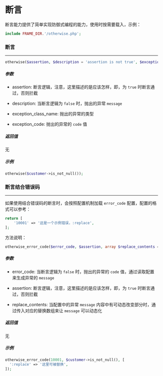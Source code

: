 # 断言

断言能力提供了简单实现防御式编程的能力，使用时按需要载入，示例：
```php
include FRAME_DIR.'/otherwise.php';
```










### 断言
----
```php
otherwise($assertion, $description = 'assertion is not true', $exception_class_name = 'Exception', $exception_code = 0)
```
##### 参数
- assertion:
    断言逻辑，注意，这里描述的是应该怎样，即，为 `true` 时断言通过，否则拦截

- description:
    当断言逻辑为 `false` 时，抛出的异常 `message`

- exception_class_name:
    抛出的异常的类型

- exception_code:
    抛出的异常的 `code` 值

##### 返回值
无

##### 示例
```php
otherwise($customer->is_not_null());
```














### 断言结合错误码
----
如果使用结合错误码的断言时，会按照配置机制加载 `error_code` 配置，配置的格式可以参考：

```php
return [
    '10001' => '这是一个示例错误，:replace',
];
```

方法说明：
```php
otherwise_error_code($error_code, $assertion, array $replace_contents = [])
```
##### 参数
- error_code:
    当断言逻辑为 `false` 时，抛出的异常的 `code` 值，通过读取配置来生成异常的 `message`

- assertion:
    断言逻辑，注意，这里描述的是应该怎样，即，为 `true` 时断言通过，否则拦截

- replace_contents:
    当配置中的异常 `message` 内容中有可动态改变部分时，通过传入对应的替换数组来让 `message` 可以动态化

##### 返回值
无

##### 示例
```php
otherwise_error_code(10001, $customer->is_not_null(), [
  ':replace' => '这里可被替换',
]);
```
